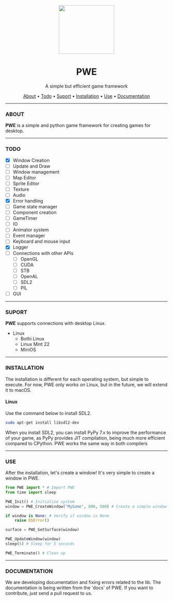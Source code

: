 <div align="center">
  <img width="172" height="151" src="https://private-user-images.githubusercontent.com/109036036/401724642-970d7bd4-e921-4b9a-b39d-d4bdfc4341f7.png?jwt=eyJhbGciOiJIUzI1NiIsInR5cCI6IkpXVCJ9.eyJpc3MiOiJnaXRodWIuY29tIiwiYXVkIjoicmF3LmdpdGh1YnVzZXJjb250ZW50LmNvbSIsImtleSI6ImtleTUiLCJleHAiOjE3MzY0NjQ4MjksIm5iZiI6MTczNjQ2NDUyOSwicGF0aCI6Ii8xMDkwMzYwMzYvNDAxNzI0NjQyLTk3MGQ3YmQ0LWU5MjEtNGI5YS1iMzlkLWQ0YmRmYzQzNDFmNy5wbmc_WC1BbXotQWxnb3JpdGhtPUFXUzQtSE1BQy1TSEEyNTYmWC1BbXotQ3JlZGVudGlhbD1BS0lBVkNPRFlMU0E1M1BRSzRaQSUyRjIwMjUwMTA5JTJGdXMtZWFzdC0xJTJGczMlMkZhd3M0X3JlcXVlc3QmWC1BbXotRGF0ZT0yMDI1MDEwOVQyMzE1MjlaJlgtQW16LUV4cGlyZXM9MzAwJlgtQW16LVNpZ25hdHVyZT0yNmYzNDNjOGYzZGUwNDE3ZjU3YmY1YzRjMjlmYTQxYzFiNzg4ZmEyZTE0OTM5MzM1ODU3NjEwOWUwYWNiMWFjJlgtQW16LVNpZ25lZEhlYWRlcnM9aG9zdCJ9.vsUvQBeoCT4Mhbk4MPsnWrWoBT_UtN4yALZZRt54c54">

  <h1>PWE</h1>
  A simple but efficient game framework

  <a href="#about">About</a> • 
  <a href="#todo">Todo</a> • 
  <a href="#suport">Suport</a> • 
  <a href="#installation">Installation</a> • 
  <a href="#use">Use</a> •
  <a href="#documentation">Documentation</a>
</div>

<hr>

### ABOUT
**PWE** is a simple and python game framework for creating games for desktop.

<hr>

### TODO
  - [x] Window Creation
  - [ ] Update and Draw
  - [ ] Window management
  - [ ] Map Editor
  - [ ] Sprite Editor
  - [ ] Texture
  - [ ] Audio
  - [x] Error handling
  - [ ] Game state manager  
  - [ ] Component creation
  - [ ] GameTimer
  - [ ] IO
  - [ ] Animator system
  - [ ] Event manager
  - [ ] Keyboard and mouse input
  - [x] Logger
  - [ ] Connections with other APIs
    - [ ] OpenGL
    - [ ] CUDA
    - [ ] STB
    - [ ] OpenAL
    - [ ] SDL2
    - [ ] PIL
  - [ ] GUI

<hr>

### SUPORT
**PWE** supports connections with desktop Linux.

 * Linux
    * Bothi Linux
    * Linux Mint 22
    * MiniOS

<hr>

### INSTALLATION
The installation is different for each operating system, but simple to execute. For now, PWE only works on Linux, but in the future, we will extend it to macOS.

#### Linux
Use the command below to install SDL2.

```bash
sudo apt-get install libsdl2-dev
```

When you install SDL2, you can install PyPy 7.x to improve the performance of your game, as PyPy provides JIT compilation, being much more efficient compared to CPython. PWE works the same way in both compilers

<hr>

### USE
After the installation, let's create a window! It's very simple to create a window in PWE.

```python
from PWE import * # Import PWE
from time import sleep

PWE_Init() # Initialize system
window = PWE_CreateWindow("MyGame", 800, 500) # Create a simple window

if window is None: # Verify if window is None
    raise OSError()

surface = PWE_GetSurface(window)

PWE_UpdateWindow(window)
sleep(5) # Sleep for 5 seconds

PWE_Terminate() # Clean up
```

<hr>

### DOCUMENTATION

We are developing documentation and fixing errors related to the lib. The documentation is being written from the 'docs' of PWE. If you want to contribute, just send a pull request to us.
